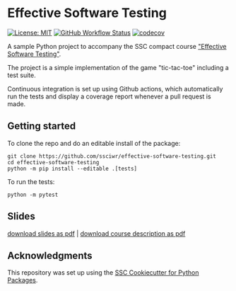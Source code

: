 # Effective Software Testing

[![License: MIT](https://img.shields.io/badge/License-MIT-yellow.svg)](https://opensource.org/licenses/MIT)
[![GitHub Workflow Status](https://img.shields.io/github/actions/workflow/status/ssciwr/effective-software-testing/ci.yml?branch=main)](https://github.com/ssciwr/effective-software-testing/actions/workflows/ci.yml)
[![codecov](https://codecov.io/gh/ssciwr/effective-software-testing/branch/main/graph/badge.svg)](https://codecov.io/gh/ssciwr/effective-software-testing)

A sample Python project to accompany the SSC compact course ["Effective Software Testing"](https://ssciwr.github.io/effective-software-testing).

The project is a simple implementation of the game "tic-tac-toe" including a test suite.

Continuous integration is set up using Github actions, which automatically run the tests and display a coverage report whenever a pull request is made.

## Getting started

To clone the repo and do an editable install of the package:

```
git clone https://github.com/ssciwr/effective-software-testing.git
cd effective-software-testing
python -m pip install --editable .[tests]
```

To run the tests:

```
python -m pytest
```

## Slides

[download slides as pdf](https://github.com/ssciwr/effective-software-testing/raw/main/docs/slides/slides.pdf) | [download course description as pdf](https://ssc.iwr.uni-heidelberg.de/sites/default/files/effective-software-testing.pdf)

## Acknowledgments

This repository was set up using the [SSC Cookiecutter for Python Packages](https://github.com/ssciwr/cookiecutter-python-package).
